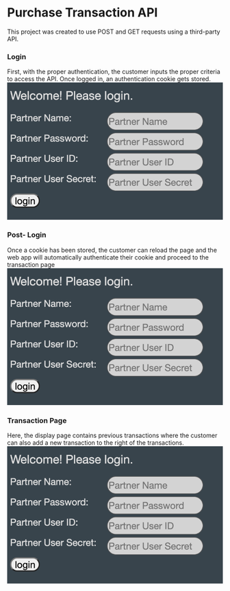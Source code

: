 # Purchase Transaction API

This project was created to use POST and GET requests using a third-party API.

### Login
First, with the proper authentication, the customer inputs the proper criteria to access the API.
Once logged in, an authentication cookie gets stored.
![Login](https://github.com/josephgregoryii/Projects/blob/master/Purchase%20Transaction%20API%20Web%20App/img/login.png)

### Post- Login
Once a cookie has been stored, the customer can reload the page and the web app will automatically authenticate their
cookie and proceed to the transaction page
![Post-Login](https://github.com/josephgregoryii/Projects/blob/master/Purchase%20Transaction%20API%20Web%20App/img/login.png)

### Transaction Page
Here, the display page contains previous transactions where the customer can also add a new transaction to the right
of the transactions.
![Display](https://github.com/josephgregoryii/Projects/blob/master/Purchase%20Transaction%20API%20Web%20App/img/login.png)



